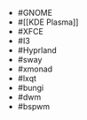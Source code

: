- #GNOME
- #[[KDE Plasma]]
- #XFCE
- #I3
- #Hyprland
- #sway
- #xmonad
- #lxqt
- #bungi
- #dwm
- #bspwm